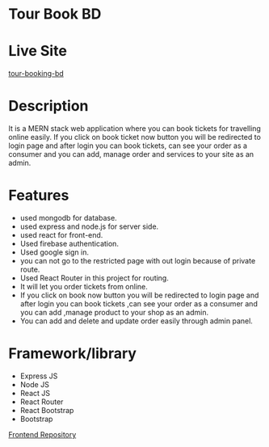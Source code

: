 # Tour Book BD

# Live Site
[tour-booking-bd](https://tourism-related-website-50481.web.app/)

# Description
It is a MERN stack web application where you can book tickets for travelling online easily. If you click on book ticket now button you will be redirected to login page and after login you can book tickets, can see your order as a consumer and you can add, manage order and services to your site as an admin. 

# Features
- used mongodb for database.
- used express and node.js for server side.
- used react for front-end.
- Used firebase authentication.
- Used google sign in.
- you can not go to the restricted page with out login because of private route.
- Used React Router in this project for routing.
- It will let you order tickets from online.
- If you click on book now button you will be redirected to login page and after login you can book tickets ,can see your order as a consumer and you can add ,manage  product to your shop as an admin.
- You can add and delete and update order easily through admin panel.

# Framework/library
- Express JS
- Node JS
- React JS
- React Router 
- React Bootstrap 
- Bootstrap

[Frontend Repository](https://github.com/programming-hero-web-course1/tourism-or-delivery-website-client-side-Abutaherrisat)
